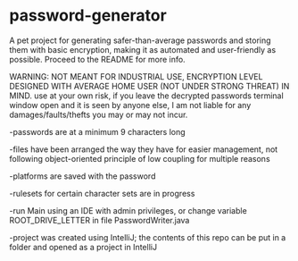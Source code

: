 # password-generator
A pet project for generating safer-than-average passwords and storing them with basic encryption, making it as automated and user-friendly as possible. Proceed to the README for more info.

WARNING: NOT MEANT FOR INDUSTRIAL USE, ENCRYPTION LEVEL DESIGNED WITH AVERAGE HOME USER (NOT UNDER STRONG THREAT) IN MIND.
use at your own risk, if you leave the decrypted passwords terminal window open and it is seen by anyone else, I am not liable for any damages/faults/thefts you may or may not incur.

-passwords are at a minimum 9 characters long

-files have been arranged the way they have for easier management, not following object-oriented principle of low coupling for multiple reasons

-platforms are saved with the password

-rulesets for certain character sets are in progress

-run Main using an IDE with admin privileges, or change variable ROOT_DRIVE_LETTER in file PasswordWriter.java

-project was created using IntelliJ; the contents of this repo can be put in a folder and opened as a project in IntelliJ
